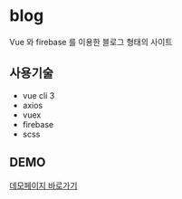 # blog

Vue 와 firebase 를 이용한 블로그 형태의 사이트

사용기술
---
+ vue cli 3
+ axios
+ vuex
+ firebase
+ scss
## DEMO

[데모페이지 바로가기](https://vue-blog-2128a.firebaseapp.com/)
